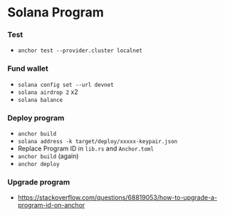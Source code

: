 # Solana Program

### Test

- `anchor test --provider.cluster localnet`

### Fund wallet

- `solana config set --url devnet`
- `solana airdrop 2` x2
- `solana balance`

### Deploy program

- `anchor build`
- `solana address -k target/deploy/xxxxx-keypair.json`
- Replace Program ID in `lib.rs` and `Anchor.toml`
- `anchor build` (again)
- `anchor deploy`

### Upgrade program

- https://stackoverflow.com/questions/68819053/how-to-upgrade-a-program-id-on-anchor
